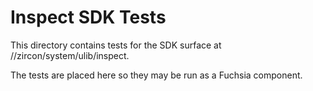 # Inspect SDK Tests

This directory contains tests for the SDK surface at //zircon/system/ulib/inspect.

The tests are placed here so they may be run as a Fuchsia component.

